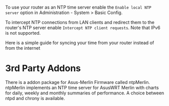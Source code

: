 To use your router as an NTP time server enable the `Enable local NTP server` option in Administration - System > Basic Config.

To intercept NTP connections from LAN clients and redirect them to the router's NTP server enable `Intercept NTP client requests`. Note that IPv6 is not supported.

Here is a simple guide for syncing your time from your router instead of from the internet

# 3rd Party Addons

There is a addon package for Asus-Merlin Firmware called ntpMerlin. ntpMerlin implements an NTP time server for AsusWRT Merlin with charts for daily, weekly and monthly summaries of performance. A choice between ntpd and chrony is available.
